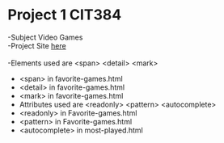 # Project 1 CIT384

-Subject Video Games <br/>
-Project Site <a href="https://project1.ssingh.info" target="_blank" >here</a> <br/> <br/>
-Elements used are &lt;span&gt; &lt;detail&gt; &lt;mark&gt; <br />

- &lt;span&gt; in favorite-games.html <br />
- &lt;detail&gt; in favorite-games.html <br />
- &lt;mark&gt; in favorite-games.html <br />
- Attributes used are &lt;readonly&gt; &lt;pattern&gt; &lt;autocomplete&gt; <br />
- &lt;readonly&gt; in Favorite-games.html <br />
- &lt;pattern&gt; in Favorite-games.html <br />
- &lt;autocomplete&gt; in most-played.html <br />
